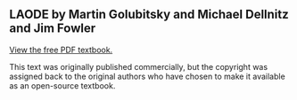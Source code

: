 ## LAODE by Martin Golubitsky and Michael Dellnitz and Jim Fowler

[View the free PDF textbook.](https://osu.app.box.com/v/laode)

This text was originally published commercially, but the copyright was
assigned back to the original authors who have chosen to make it
available as an open-source textbook.
